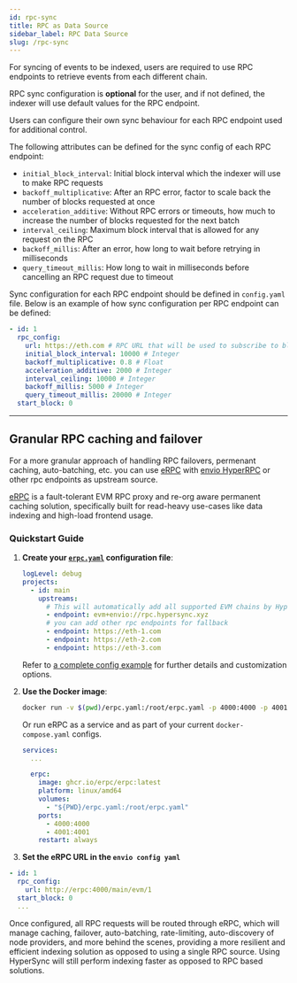 ```yaml
---
id: rpc-sync
title: RPC as Data Source
sidebar_label: RPC Data Source
slug: /rpc-sync
---
```


For syncing of events to be indexed, users are required to use RPC endpoints to retrieve events from each different chain.

RPC sync configuration is **optional** for the user, and if not defined, the indexer will use default values for the RPC endpoint.

Users can configure their own sync behaviour for each RPC endpoint used for additional control.

The following attributes can be defined for the sync config of each RPC endpoint:

- `initial_block_interval`: Initial block interval which the indexer will use to make RPC requests
- `backoff_multiplicative`: After an RPC error, factor to scale back the number of blocks requested at once
- `acceleration_additive`: Without RPC errors or timeouts, how much to increase the number of blocks requested for the next batch
- `interval_ceiling`: Maximum block interval that is allowed for any request on the RPC
- `backoff_millis`: After an error, how long to wait before retrying in milliseconds
- `query_timeout_millis`: How long to wait in milliseconds before cancelling an RPC request due to timeout

Sync configuration for each RPC endpoint should be defined in `config.yaml` file.
Below is an example of how sync configuration per RPC endpoint can be defined:

```yaml
- id: 1
  rpc_config:
    url: https://eth.com # RPC URL that will be used to subscribe to blockchain data on this network
    initial_block_interval: 10000 # Integer
    backoff_multiplicative: 0.8 # Float
    acceleration_additive: 2000 # Integer
    interval_ceiling: 10000 # Integer
    backoff_millis: 5000 # Integer
    query_timeout_millis: 20000 # Integer
  start_block: 0
```

---

## Granular RPC caching and failover

For a more granular approach of handling RPC failovers, permenant caching, auto-batching, etc. you can use [eRPC](https://github.com/erpc/erpc) with [envio HyperRPC](http://localhost:3001/docs/HyperSync/overview-hyperrpc) or other rpc endpoints as upstream source.

[eRPC](https://github.com/erpc/erpc) is a fault-tolerant EVM RPC proxy and re-org aware permanent caching solution, specifically built for read-heavy use-cases like data indexing and high-load frontend usage.

### Quickstart Guide

1. **Create your [`erpc.yaml`](https://docs.erpc.cloud/config/example) configuration file**:

   ```yaml
   logLevel: debug
   projects:
     - id: main
       upstreams:
         # This will automatically add all supported EVM chains by HyperRPC.
         - endpoint: evm+envio://rpc.hypersync.xyz
         # you can add other rpc endpoints for fallback
         - endpoint: https://eth-1.com
         - endpoint: https://eth-2.com
         - endpoint: https://eth-3.com
   ```

   Refer to [a complete config example](https://docs.erpc.cloud/config/example) for further details and customization options.

2. **Use the Docker image**:

   ```bash
   docker run -v $(pwd)/erpc.yaml:/root/erpc.yaml -p 4000:4000 -p 4001:4001 ghcr.io/erpc/erpc:latest
   ```

   Or run eRPC as a service and as part of your current `docker-compose.yaml` configs.

   ```yaml
   services:
     ...

     erpc:
       image: ghcr.io/erpc/erpc:latest
       platform: linux/amd64
       volumes:
         - "${PWD}/erpc.yaml:/root/erpc.yaml"
       ports:
         - 4000:4000
         - 4001:4001
       restart: always
   ```

3. **Set the eRPC URL in the `envio config yaml`**

```yaml
- id: 1
  rpc_config:
    url: http://erpc:4000/main/evm/1
  start_block: 0
  ...
```

Once configured, all RPC requests will be routed through eRPC, which will manage caching, failover, auto-batching, rate-limiting, auto-discovery of node providers, and more behind the scenes, providing a more resilient and efficient indexing solution as opposed to using a single RPC source. Using HyperSync will still perform indexing faster as opposed to RPC based solutions.
